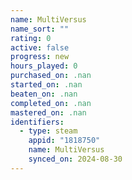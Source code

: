 ```yaml
---
name: MultiVersus
name_sort: ""
rating: 0
active: false
progress: new
hours_played: 0
purchased_on: .nan
started_on: .nan
beaten_on: .nan
completed_on: .nan
mastered_on: .nan
identifiers:
  - type: steam
    appid: "1818750"
    name: MultiVersus
    synced_on: 2024-08-30
---
```

